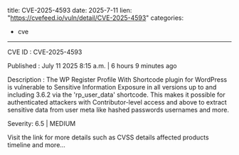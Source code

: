  
title: CVE-2025-4593
date: 2025-7-11
lien: "https://cvefeed.io/vuln/detail/CVE-2025-4593"
categories:
  - cve
---

CVE ID : CVE-2025-4593

Published :  July 11
2025
8:15 a.m. | 6 hours
9 minutes ago

Description : The WP Register Profile With Shortcode plugin for WordPress is vulnerable to Sensitive Information Exposure in all versions up to
and including
3.6.2 via the 'rp_user_data' shortcode. This makes it possible for authenticated attackers
with Contributor-level access and above
to extract sensitive data from user meta like hashed passwords
usernames
and more.

Severity: 6.5 | MEDIUM

Visit the link for more details
such as CVSS details
affected products
timeline
and more...
